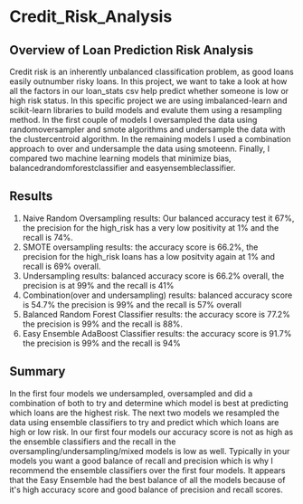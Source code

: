 # Credit_Risk_Analysis
## Overview of Loan Prediction Risk Analysis
 Credit risk is an inherently unbalanced classification problem, as good loans easily outnumber risky loans. In this project, we want to take a look at how all the factors in our loan_stats csv help predict whether someone is low or high risk status. In this specific project we are using imbalanced-learn and scikit-learn libraries to build models and evalute them using a resampling method. In the first couple of models I oversampled the data using randomoversampler and smote algorithms and undersample the data with the clustercentroid algorithm. In the remaining models I used a combination approach to over and undersample the data using smoteenn. Finally, I compared two machine learning models that minimize bias, balancedrandomforestclassifier and easyensembleclassifier.
 
 ## Results
 1. Naive Random Oversampling results: Our balanced accuracy test it 67%, the precision for the high_risk has a very low positivity at 1% and the recall is 74%.
 2. SMOTE oversampling results: the accuracy score is 66.2%, the precision for the high_risk loans has a low positvity again at 1% and recall is 69% overall.
 3. Undersampling results: balanced accuracy score is 66.2% overall, the precision is at 99% and the recall is 41%
 4. Combination(over and undersampling) results: balanced accuracy score is 54.7% the precision is 99% and the recall is 57% overall
 5. Balanced Random Forest Classifier results: the accuracy score is 77.2% the precision is 99% and the recall is 88%.
 6. Easy Ensemble AdaBoost Classifier results: the accuracy score is 91.7% the precision is 99% and the recall is 94%
 
 ## Summary
In the first four models we undersampled, oversampled and did a combination of both to try and determine which model is best at predicting which loans are the highest risk. The next two models we resampled the data using ensemble classifiers to try and predict which which loans are high or low risk. In our first four models our accuracy score is not as high as the ensemble classifiers and the recall in the oversampling/undersampling/mixed models is low as well. Typically in your models you want a good balance of recall and precision which is why I recommend the ensemble classifiers over the first four models. It appears that the Easy Ensemble had the best balance of all the models because of it's high accuracy score and good balance of precision and recall scores.
